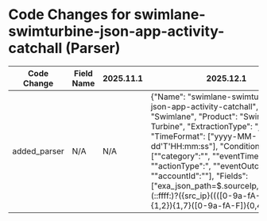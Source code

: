 # Code Changes for swimlane-swimturbine-json-app-activity-catchall (Parser)

| Code Change | Field Name | 2025.11.1 | 2025.12.1 |
|-------------|------------|-----------|------------|
| added_parser | N/A | N/A | {"Name": "swimlane-swimturbine-json-app-activity-catchall", "Vendor": "Swimlane", "Product": "Swimlane Turbine", "ExtractionType": "json", "TimeFormat": ["yyyy-MM-dd'T'HH:mm:ss"], "Conditions": ["\"category\":\"", "\"eventTime\":", "\"actionType\":", "\"eventOutcome\":\"", "\"accountId\":\""], "Fields": ["exa_json_path=$.sourceIp,exa_regex=(::ffff:)?({src_ip}((([0-9a-fA-F.]{0,4}):{1,2}){1,7}([0-9a-fA-F]){0,4})|(((25[0-5]|(2[0-4]|1\d|[0-9]|)\d)\.?\b){4}))(:({src_port}\d+))?", "exa_json_path=$.eventTime,exa_regex=({time}\d\d\d\d-\d\d-\d\dT\d\d:\d\d:\d\d)", "exa_json_path=$.user,exa_regex=(({email_address}([A-Za-z0-9]+[!#$%&'+-\/=?^_`~])*[A-Za-z0-9]+@[^\]\s\"\\,\|]+\.[^\]\s\"\\,\|]+)|({user}[\w\.\-\!\#\^\~]{1,40}\$?))", "exa_json_path=$.userId,exa_field_name=user_id", "exa_json_path=$.category,exa_field_name=category", "exa_json_path=$.actionType,exa_field_name=action", "exa_json_path=$.tenantId,exa_field_name=tenant_id", "exa_json_path=$.accountId,exa_field_name=account_id", "exa_json_path=$.eventOutcome,exa_field_name=result", "exa_json_path=$.userAgent,exa_field_name=user_agent", "exa_json_path=$.authenticationType,exa_field_name=auth_type", "exa_json_path=$.description,exa_field_name=additional_info", "exa_regex=created a user with userName: ({dest_user}[\w\.\-\!\#\^\~]{1,40}\$?)"], "ParserVersion": "v1.0.0"} |